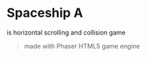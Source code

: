 Spaceship A
===========

is horizontal scrolling
and collision game

> made with Phaser
> HTML5 game engine